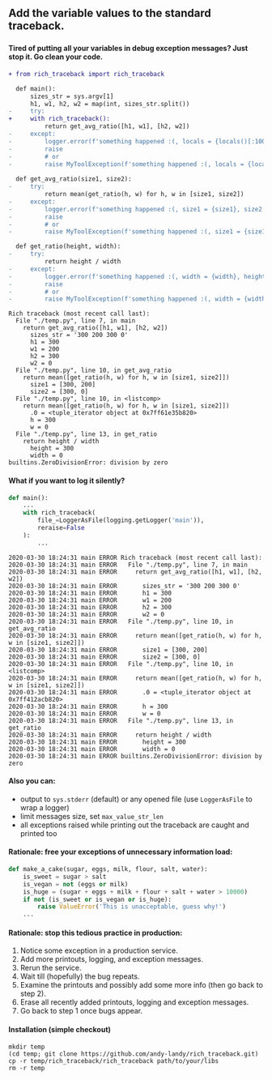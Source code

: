## Add the variable values to the standard traceback.

### 
###
###

#### Tired of putting all your variables in debug exception messages? Just stop it. Go clean your code.

```diff
+ from rich_traceback import rich_traceback

  def main():
      sizes_str = sys.argv[1]
      h1, w1, h2, w2 = map(int, sizes_str.split())
-     try:
+     with rich_traceback():
          return get_avg_ratio([h1, w1], [h2, w2])
-     except:
-         logger.error(f'something happened :(, locals = {locals()[:1000]}')
-         raise
-         # or
-         raise MyToolException(f'something happened :(, locals = {locals()[:1000]}')
          
  def get_avg_ratio(size1, size2):
-     try:
          return mean(get_ratio(h, w) for h, w in [size1, size2])
-     except:
-         logger.error(f'something happened :(, size1 = {size1}, size2 = {size2}')
-         raise
-         # or
-         raise MyToolException(f'something happened :(, size1 = {size1}, size2 = {size2}')

  def get_ratio(height, width):
-     try:
          return height / width
-     except:
-         logger.error(f'something happened :(, width = {width}, height = {height}')
-         raise
-         # or
-         raise MyToolException(f'something happened :(, width = {width}, height = {height}')
```

```
Rich traceback (most recent call last):
  File "./temp.py", line 7, in main
    return get_avg_ratio([h1, w1], [h2, w2])
      sizes_str = '300 200 300 0'
      h1 = 300
      w1 = 200
      h2 = 300
      w2 = 0
  File "./temp.py", line 10, in get_avg_ratio
    return mean([get_ratio(h, w) for h, w in [size1, size2]])
      size1 = [300, 200]
      size2 = [300, 0]
  File "./temp.py", line 10, in <listcomp>
    return mean([get_ratio(h, w) for h, w in [size1, size2]])
      .0 = <tuple_iterator object at 0x7ff61e35b820>
      h = 300
      w = 0
  File "./temp.py", line 13, in get_ratio
    return height / width
      height = 300
      width = 0
builtins.ZeroDivisionError: division by zero
```

#### What if you want to log it silently?

```python
def main():
    ...
    with rich_traceback(
        file_=LoggerAsFile(logging.getLogger('main')),
        reraise=False
    ):
        ...
```

```
2020-03-30 18:24:31 main ERROR Rich traceback (most recent call last):
2020-03-30 18:24:31 main ERROR   File "./temp.py", line 7, in main
2020-03-30 18:24:31 main ERROR     return get_avg_ratio([h1, w1], [h2, w2])
2020-03-30 18:24:31 main ERROR       sizes_str = '300 200 300 0'
2020-03-30 18:24:31 main ERROR       h1 = 300
2020-03-30 18:24:31 main ERROR       w1 = 200
2020-03-30 18:24:31 main ERROR       h2 = 300
2020-03-30 18:24:31 main ERROR       w2 = 0
2020-03-30 18:24:31 main ERROR   File "./temp.py", line 10, in get_avg_ratio
2020-03-30 18:24:31 main ERROR     return mean([get_ratio(h, w) for h, w in [size1, size2]])
2020-03-30 18:24:31 main ERROR       size1 = [300, 200]
2020-03-30 18:24:31 main ERROR       size2 = [300, 0]
2020-03-30 18:24:31 main ERROR   File "./temp.py", line 10, in <listcomp>
2020-03-30 18:24:31 main ERROR     return mean([get_ratio(h, w) for h, w in [size1, size2]])
2020-03-30 18:24:31 main ERROR       .0 = <tuple_iterator object at 0x7ff412acb820>
2020-03-30 18:24:31 main ERROR       h = 300
2020-03-30 18:24:31 main ERROR       w = 0
2020-03-30 18:24:31 main ERROR   File "./temp.py", line 13, in get_ratio
2020-03-30 18:24:31 main ERROR     return height / width
2020-03-30 18:24:31 main ERROR       height = 300
2020-03-30 18:24:31 main ERROR       width = 0
2020-03-30 18:24:31 main ERROR builtins.ZeroDivisionError: division by zero
```

#### Also you can:

* output to `sys.stderr` (default) or any opened file (use `LoggerAsFile` to wrap a logger)
* limit messages size, set `max_value_str_len`
* all exceptions raised while printing out the traceback are caught and printed too

#### Rationale: free your exceptions of unnecessary information load:

```python
def make_a_cake(sugar, eggs, milk, flour, salt, water):
    is_sweet = sugar > salt
    is_vegan = not (eggs or milk)
    is_huge = (sugar + eggs + milk + flour + salt + water > 10000)
    if not (is_sweet or is_vegan or is_huge):
        raise ValueError('This is unacceptable, guess why!')
    ...
```

#### Rationale: stop this tedious practice in production:

1. Notice some exception in a production service.
2. Add more printouts, logging, and exception messages.
3. Rerun the service.
4. Wait till (hopefully) the bug repeats.
5. Examine the printouts and possibly add some more info (then go back to step 2).
6. Erase all recently added printouts, logging and exception messages.
7. Go back to step 1 once bugs appear.

#### Installation (simple checkout)

```
mkdir temp
(cd temp; git clone https://github.com/andy-landy/rich_traceback.git)
cp -r temp/rich_traceback/rich_traceback path/to/your/libs
rm -r temp
```
